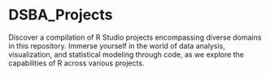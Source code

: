 # DSBA_Projects
Discover a compilation of R Studio projects encompassing diverse domains in this repository. Immerse yourself in the world of data analysis, visualization, and statistical modeling through code, as we explore the capabilities of R across various projects.
